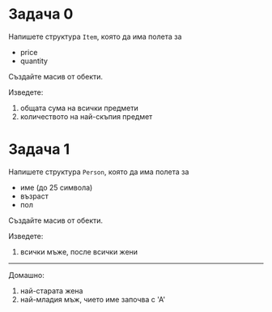 # Задача 0
Напишете структура `Item`, която да има полета за
- price
- quantity

Създайте масив от обекти.

Изведете:
1) общата сума на всички предмети
2) количеството на най-скъпия предмет  

# Задача 1
Напишете структура `Person`, която да има полета за 
- име (до 25 символа)
- възраст
- пол

Създайте масив от обекти.

Изведете: 
1) всички мъже, после всички жени

---

Домашно:  
1) най-старата жена
2) най-младия мъж, чието име започва с 'А'